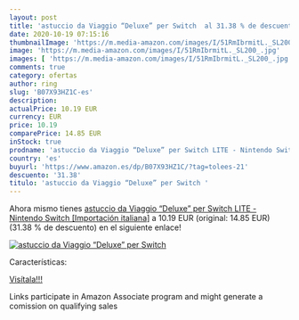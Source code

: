 ```yaml
---
layout: post
title: 'astuccio da Viaggio “Deluxe” per Switch  al 31.38 % de descuento'
date: 2020-10-19 07:15:16
thumbnailImage: 'https://m.media-amazon.com/images/I/51RmIbrmitL._SL200_.jpg'
image: 'https://m.media-amazon.com/images/I/51RmIbrmitL._SL200_.jpg'
images: [ 'https://m.media-amazon.com/images/I/51RmIbrmitL._SL200_.jpg' ]
comments: true
category: ofertas
author: ring
slug: 'B07X93HZ1C-es'
description:
actualPrice: 10.19 EUR
currency: EUR
price: 10.19
comparePrice: 14.85 EUR
inStock: true
prodname: 'astuccio da Viaggio “Deluxe” per Switch LITE - Nintendo Switch [Importación italiana]'
country: 'es'
buyurl: 'https://www.amazon.es/dp/B07X93HZ1C/?tag=tolees-21'
descuento: '31.38'
titulo: 'astuccio da Viaggio “Deluxe” per Switch '
---
```


Ahora mismo tienes [astuccio da Viaggio “Deluxe” per Switch LITE - Nintendo Switch [Importación italiana]](https://www.amazon.es/dp/B07X93HZ1C/?tag=tolees-21) a 10.19 EUR (original: 14.85 EUR) (31.38 %  de descuento) en el siguiente enlace!

[![astuccio da Viaggio “Deluxe” per Switch ](https://m.media-amazon.com/images/I/51RmIbrmitL._SL200_.jpg)](https://www.amazon.es/dp/B07X93HZ1C/?tag=tolees-21)

Características:


[Visítala!!!](https://www.amazon.es/dp/B07X93HZ1C/?tag=tolees-21)

Links participate in Amazon Associate program and might generate a comission on qualifying sales

